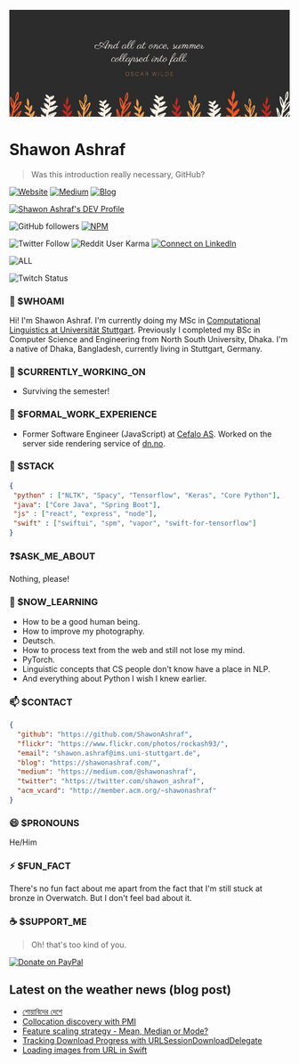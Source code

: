  <!--
**ShawonAshraf/ShawonAshraf** is a ✨ _special_ ✨ repository because its `README.md` (this file) appears on your GitHub profile.

Here are some ideas to get you started:

- 🔭 I’m currently working on ...
- 🌱 I’m currently learning ...
- 👯 I’m looking to collaborate on ...
- 🤔 I’m looking for help with ...
- 💬 Ask me about ...
- 📫 How to reach me: ...
- 😄 Pronouns: ...
- ⚡ Fun fact: ...
-->
![cover](https://github.com/ShawonAshraf/ShawonAshraf/blob/master/20638697_10214017892586467_2729018121754415081_n.jpg)

# Shawon Ashraf
> Was this introduction really necessary, GitHub?

[![Website](https://img.shields.io/badge/--website?label=Website&logo=safari&style=social)](https://shawonashraf.com/)
[![Medium](https://img.shields.io/badge/--medium?label=Medium&logo=medium&style=social)](https://medium.com/@shawonashraf)
[![Blog](https://img.shields.io/badge/--blog?label=Blog&logo=blog&style=social)](https://shawonashraf.github.io)

<a href="https://dev.to/shawonashraf"><img src="https://d2fltix0v2e0sb.cloudfront.net/dev-badge.svg" alt="Shawon Ashraf's DEV Profile" height="50" width="50"></a>



![GitHub followers](https://img.shields.io/github/followers/ShawonAshraf?style=social)
[![NPM](https://img.shields.io/badge/--npm?label=NPM&logo=npm&style=social)](https://www.npmjs.com/~rockash93)

![Twitter Follow](https://img.shields.io/twitter/follow/shawon_ashraf?style=social)
![Reddit User Karma](https://img.shields.io/reddit/user-karma/combined/shawon-ashraf-93?style=social)
[![Connect on LinkedIn](https://img.shields.io/badge/--linkedin?label=LinkedIn&logo=LinkedIn&style=social)](https://www.linkedin.com/in/shawon-ashraf-96162763/)

![ALL](https://card.exophase.com/2/0/47566.png?1594632539)

![Twitch Status](https://img.shields.io/twitch/status/shawon_ashraf)


### 🤔 $WHOAMI
Hi! I'm Shawon Ashraf.
I'm currently doing my MSc in [Computational Linguistics at Universität Stuttgart](https://www.ims.uni-stuttgart.de). Previously I completed my BSc in Computer Science and Engineering from North South University, Dhaka. I'm a native of Dhaka, Bangladesh, currently living in Stuttgart, Germany.

### 🔭 $CURRENTLY_WORKING_ON
- Surviving the semester!

### 🧳 $FORMAL_WORK_EXPERIENCE
- Former Software Engineer (JavaScript) at [Cefalo AS](https://www.cefalo.com/). Worked on the server side rendering service of [dn.no](https://www.dn.no).

### 👾 $STACK

```json
{
 "python" : ["NLTK", "Spacy", "Tensorflow", "Keras", "Core Python"],
 "java": ["Core Java", "Spring Boot"],
 "js" : ["react", "express", "node"],
 "swift" : ["swiftui", "spm", "vapor", "swift-for-tensorflow"] 
}
```

### ❓$ASK_ME_ABOUT
Nothing, please!

### 🌱 $NOW_LEARNING
- How to be a good human being.
- How to improve my photography.
- Deutsch.
- How to process text from the web and still not lose my mind.
- PyTorch.
- Linguistic concepts that CS people don't know have a place in NLP.
- And everything about Python I wish I knew earlier.

### 📫 $CONTACT
```json
{
  "github": "https://github.com/ShawonAshraf",
  "flickr": "https://www.flickr.com/photos/rockash93/",
  "email": "shawon.ashraf@ims.uni-stuttgart.de",
  "blog": "https://shawonashraf.com/",
  "medium": "https://medium.com/@shawonashraf",
  "twitter": "https://twitter.com/shawon_ashraf",
  "acm_vcard": "http://member.acm.org/~shawonashraf"
}
```

### 😄 $PRONOUNS
He/Him

### ⚡ $FUN_FACT
There's no fun fact about me apart from the fact that I'm still stuck at bronze in Overwatch. But I don't feel bad about it.

### ☕️ $SUPPORT_ME
> Oh! that's too kind of you.

[![Donate on PayPal](https://img.shields.io/badge/--paypal?label=PayPal&logo=PayPal&style=social)](https://www.paypal.me/shawonashrafde)

## Latest on the weather news (blog post)
<!-- HASHNODE:START -->
- [শোয়াবিদের দেশে](https://shawonashraf.com/4ka24kel4kav4ka84ka4kas4ka4kam4keh4kawiocmpucnhcmtucnhw-ckex46htu01zwggs102jqekgq)
- [Collocation discovery with PMI](https://shawonashraf.com/collocation-discovery-with-pmi-ckdjgb92y01rdzzs18zy1h9rj)
- [Feature scaling strategy - Mean, Median or Mode?](https://shawonashraf.com/feature-scaling-strategy-mean-median-or-mode-ckdjfv4ni01qgz2s1dmfmcj1i)
- [Tracking Download Progress with URLSessionDownloadDelegate](https://shawonashraf.com/tracking-download-progress-with-urlsessiondownloaddelegate-ckdjhgqsn01sjz2s14ht8ht6r)
- [Loading images from URL in Swift](https://shawonashraf.com/loading-images-from-url-in-swift-ckdjgwpj701ryzzs14p2qckdn)
<!-- HASHNODE:END -->

